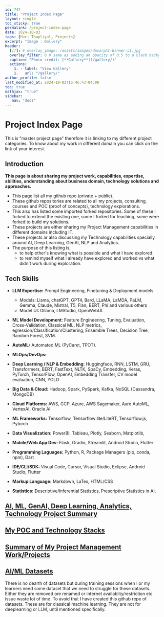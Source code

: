 ```yaml
---
id: 747
title: "Project Index Page"
layout: single
toc_sticky: true
permalink: /project-index-page
date: 2024-10-03
tags: [Hari Thapliyal, Projects]
excerpt: "Image : Gallery"
header:
  [//]: # overlay_image: /assets/images/dasarpAI-Banner-LI.jpg
  overlay_filter: 0 # same as adding an opacity of 0.5 to a black background
  caption: "Photo credit: [**Gallery**](/gallery/)"
  actions:
    1. - label: "View Gallery"
    1.   url: "/gallery/"
author_profile: false
last_modified_at: 2024-10-03T15:46:43-04:00
toc: true
mathjax: "true"
sidebar:
   nav: "docs"
---
```


# Project Index Page
This is "master project page" therefore it is linking to my different project categories. To know about my work in different domain you can click on the link of your interest.

## Introduction
**This page is about sharing my project work, capabilities, expertise, abilities, understanding about business domain, technology solutions and approaches.**

- This page list all my github repo (private + public). 
- These github repositories are related to all my projects, consulting, courses and POC (proof of concepts), technology explorations.
- This also has listed some imported forked repositories. Some of these I forked to extend the existing one, some I forked for teaching, some were forked to build my solutions.
- These projects are either sharing my Project Management capabilities in different domains including IT.
- These projects ar also discussing my Technology capabilities specially around AI, Deep Learning, GenAI, NLP and Analytics.
- The purpose of this listing is, 
	- to help other's knowing what is possible and what I have explored. 
	- to remind myself what I already have explored and worked vs what didn't work during exploration.
	
## Tech Skills

- **LLM Expertise:** Prompt Engineering, Finetuning & Deployment models 
	- Models: Llama, chatGPT, GPT4, Bard, LLaMA, LaMDA, PaLM, Gemma, Claude, Mistral, T5, Flan, BERT, Phi and various others
	- Model UI: Ollama, LMStudio, OpenWebUI.

- **ML Model Development:** Feature Engineering, Tuning, Evaluation, Cross-Validation, Classical ML, NLP metrics, egression/Classification/Clustering, Ensemble Trees, Decision Tree, Random Forest, SVM.

- **AutoML:** Automated ML (PyCaret, TPOT).

- **MLOps/DevOps:**

- **Deep Learning / NLP & Embedding:** Huggingface, RNN, LSTM, GRU, Transformers, BERT, FastText, NLTK, SpaCy, Embedding, Keras, PyTorch, TensorFlow, OpenAI, Embedding Transfer, CV model evaluation, CNN, YOLO

- **Big Data & Cloud:** Hadoop, Spark, PySpark, Kafka, NoSQL (Cassandra, MongoDB)

- **Cloud Platforms:** AWS, GCP, Azure, AWS Sagemaker, Aure AutoML, VertexAI, Oracle AI

- **ML Frameworks:** Tensorflow, Tensorflow lite/LiteRT, Tensorflow.js, Pytorch 

- **Data Visualization:** PowerBI, Tableau, Plotly, Seaborn, Matplotlib,

- **Mobile/Web App Dev:** Flask, Gradio, Streamlit, Android Studio, Flutter

- **Programming Laguages:** Python, R, Package Managers (pip, conda, npm), Dart

- **IDE/CLI/SDK:** Visual Code, Cursor, Visual Studio, Eclipse, Android Studio, Flutter

- **Markup Language:** Markdown, LaTex, HTML/CSS

- **Statistics:** Descriptive/Inferential Statistics, Prescriptive Statistics in AI.


## [AI, ML, GenAI, Deep Learning, Analytics, Technology Project Summary](/summary-of-al-ml-projects)

## [My POC and Technology Stacks](/summary-of-my-technology-stacks)

## [Summary of My Project Management Work/Projects](/summary-of-management-projects)

## [AI/ML Datasets](https://github.com/dasarpai/DAI-Datasets)
There is no dearth of datasets but during training sessions when I or my learners need some dataset that we need to struggle for these datasets. Either they are removed ore renamed or internet availablity/restriction etc issue waste lot of time. To avoid that I have created this github repo of datasets. These are for classical machine learning. They are not for deeplearning or LLM, until mentioned specifically. 
